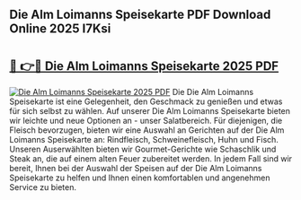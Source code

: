 ## Die Alm Loimanns Speisekarte PDF Download Online 2025 I7Ksi

# <h2><a href="http://gccdez.nevu.top/?p=Die+Alm+Loimanns+Speisekarte">🔗 👉🔴 Die Alm Loimanns Speisekarte 2025 PDF</a></h2>

[![Die Alm Loimanns Speisekarte 2025 PDF](https://i.imgur.com/dBaPXMq.png)](http://gccdez.nevu.top/?p=Die+Alm+Loimanns+Speisekarte)
Die Die Alm Loimanns Speisekarte ist eine Gelegenheit, den Geschmack zu genießen und etwas für sich selbst zu wählen. Auf unserer Die Alm Loimanns Speisekarte bieten wir leichte und neue Optionen an - unser Salatbereich. Für diejenigen, die Fleisch bevorzugen, bieten wir eine Auswahl an Gerichten auf der Die Alm Loimanns Speisekarte an: Rindfleisch, Schweinefleisch, Huhn und Fisch. Unseren Auserwählten bieten wir Gourmet-Gerichte wie Schaschlik und Steak an, die auf einem alten Feuer zubereitet werden. In jedem Fall sind wir bereit, Ihnen bei der Auswahl der Speisen auf der Die Alm Loimanns Speisekarte zu helfen und Ihnen einen komfortablen und angenehmen Service zu bieten.
